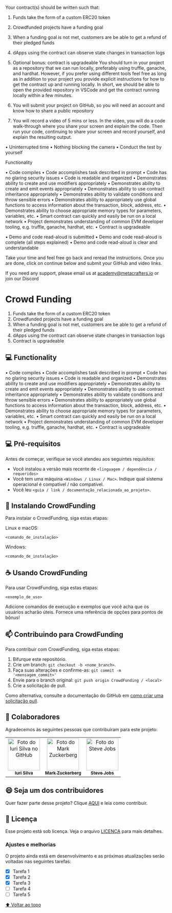 Your contract(s) should be written such that:

1. Funds take the form of a custom ERC20 token
2. Crowdfunded projects have a funding goal
3. When a funding goal is not met, customers are be able to get a refund of their pledged funds
4. dApps using the contract can observe state changes in transaction logs
5. Optional bonus: contract is upgradeable
   You should turn in your project as a repository that we can run locally, preferably using truffle, ganache, and hardhat. However, if you prefer using different tools feel free as long as in addition to your project you provide explicit instructions for how to get the contract up and running locally. In short, we should be able to open the provided repository in VSCode and get the contract running locally within a few minutes.

6. You will submit your project on GitHub, so you will need an account and know how to share a public repository

7. You will record a video of 5 mins or less. In the video, you will do a code walk-through where you share your screen and explain the code. Then run your code, continuing to share your screen and record yourself, and explain the resulting output.

• Uninterrupted time
• Nothing blocking the camera
• Conduct the test by yourself

Functionality

• Code compiles
• Code accomplishes task described in prompt
• Code has no glaring security issues
• Code is readable and organized
• Demonstrates ability to create and use modifiers appropriately
• Demonstrates ability to create and emit events appropriately
• Demonstrates ability to use contract inheritance appropriately
• Demonstrates ability to validate conditions and throw sensible errors
• Demonstrates ability to appropriately use global functions to access
information about the transaction, block, address, etc.
• Demonstrates ability to choose appropriate memory types for
parameters, variables, etc.
• Smart contract can quickly and easily be run on a local network
• Project demonstrates understanding of common EVM developer
tooling, e.g. truffle, ganache, hardhat, etc.
• Contract is upgradeable

• Demo and code read-aloud is submitted
• Demo and code read-aloud is complete (all steps explained)
• Demo and code read-aloud is clear and understandable

Take your time and feel free go back and reread the instructions. Once you are done, click on continue below and submit your GitHub and video links.

If you need any support, please email us at academy@metacrafters.io or join our Discord

# Crowd Funding

1. Funds take the form of a custom ERC20 token
2. Crowdfunded projects have a funding goal
3. When a funding goal is not met, customers are be able to get a refund of their pledged funds
4. dApps using the contract can observe state changes in transaction logs
5. Contract is upgradeable

## 💻 Functionality

• Code compiles
• Code accomplishes task described in prompt
• Code has no glaring security issues
• Code is readable and organized
• Demonstrates ability to create and use modifiers appropriately
• Demonstrates ability to create and emit events appropriately
• Demonstrates ability to use contract inheritance appropriately
• Demonstrates ability to validate conditions and throw sensible errors
• Demonstrates ability to appropriately use global functions to access
information about the transaction, block, address, etc.
• Demonstrates ability to choose appropriate memory types for
parameters, variables, etc.
• Smart contract can quickly and easily be run on a local network
• Project demonstrates understanding of common EVM developer
tooling, e.g. truffle, ganache, hardhat, etc.
• Contract is upgradeable

## 💻 Pré-requisitos

Antes de começar, verifique se você atendeu aos seguintes requisitos:

<!---Estes são apenas requisitos de exemplo. Adicionar, duplicar ou remover conforme necessário--->

- Você instalou a versão mais recente de `<linguagem / dependência / requeridos>`
- Você tem uma máquina `<Windows / Linux / Mac>`. Indique qual sistema operacional é compatível / não compatível.
- Você leu `<guia / link / documentação_relacionada_ao_projeto>`.

## 🚀 Instalando CrowdFunding

Para instalar o CrowdFunding, siga estas etapas:

Linux e macOS:

```
<comando_de_instalação>
```

Windows:

```
<comando_de_instalação>
```

## ☕ Usando CrowdFunding

Para usar CrowdFunding, siga estas etapas:

```
<exemplo_de_uso>
```

Adicione comandos de execução e exemplos que você acha que os usuários acharão úteis. Fornece uma referência de opções para pontos de bônus!

## 📫 Contribuindo para CrowdFunding

<!---Se o seu README for longo ou se você tiver algum processo ou etapas específicas que deseja que os contribuidores sigam, considere a criação de um arquivo CONTRIBUTING.md separado--->

Para contribuir com CrowdFunding, siga estas etapas:

1. Bifurque este repositório.
2. Crie um branch: `git checkout -b <nome_branch>`.
3. Faça suas alterações e confirme-as: `git commit -m '<mensagem_commit>'`
4. Envie para o branch original: `git push origin CrowdFunding / <local>`
5. Crie a solicitação de pull.

Como alternativa, consulte a documentação do GitHub em [como criar uma solicitação pull](https://help.github.com/en/github/collaborating-with-issues-and-pull-requests/creating-a-pull-request).

## 🤝 Colaboradores

Agradecemos às seguintes pessoas que contribuíram para este projeto:

<table>
  <tr>
    <td align="center">
      <a href="#">
        <img src="https://avatars3.githubusercontent.com/u/31936044" width="100px;" alt="Foto do Iuri Silva no GitHub"/><br>
        <sub>
          <b>Iuri Silva</b>
        </sub>
      </a>
    </td>
    <td align="center">
      <a href="#">
        <img src="https://s2.glbimg.com/FUcw2usZfSTL6yCCGj3L3v3SpJ8=/smart/e.glbimg.com/og/ed/f/original/2019/04/25/zuckerberg_podcast.jpg" width="100px;" alt="Foto do Mark Zuckerberg"/><br>
        <sub>
          <b>Mark Zuckerberg</b>
        </sub>
      </a>
    </td>
    <td align="center">
      <a href="#">
        <img src="https://miro.medium.com/max/360/0*1SkS3mSorArvY9kS.jpg" width="100px;" alt="Foto do Steve Jobs"/><br>
        <sub>
          <b>Steve Jobs</b>
        </sub>
      </a>
    </td>
  </tr>
</table>

## 😄 Seja um dos contribuidores<br>

Quer fazer parte desse projeto? Clique [AQUI](CONTRIBUTING.md) e leia como contribuir.

## 📝 Licença

Esse projeto está sob licença. Veja o arquivo [LICENÇA](LICENSE.md) para mais detalhes.

### Ajustes e melhorias

O projeto ainda está em desenvolvimento e as próximas atualizações serão voltadas nas seguintes tarefas:

- [x] Tarefa 1
- [x] Tarefa 2
- [x] Tarefa 3
- [ ] Tarefa 4
- [ ] Tarefa 5

[⬆ Voltar ao topo](#nome-do-projeto)<br>
